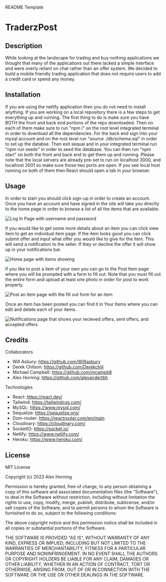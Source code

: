README Template

# TraderzPost

## Description

While looking at the landscape for trading and buy-nothing applications we thought that many of the applications out there lacked a simple interface and were overly reliant on chat rather than an offer system. We decided to build a mobile friendly trading application that does not require users to add a credit card or spend any money.

## Installation

If you are using the netlify application then you do not need to install anything. If you are working on a local repository there is a few steps to get everything up and running. The first thing to do is make sure you have BOTH the front and back end portions of the repo downloaded. Then on each of them make sure to run "npm i" on the root level integrated terminal in order to download all the dependancies. For the back end sign into your mysql account and on the root level run "source ./db/schema.sql" in order to set up the databse. Then exit sequal and in your integrated terminal run "npm run seeds" in order to seed the database. You can then run "npm start" on both the front and back end to get them up and running. Please note that the local servers are already pre-set to run on localhost 3000, and localhost 3001 so make sure those two ports are open. If you see local host running on both of them then React should open a tab in your browser.

## Usage

In order to start you should click sign-up in order to create an account. Once you have an account and have signed in the site will take you directly to the home page in order to browse a list of all the items that are available.

![Log In Page with username and password](./assets/Screenshot%202023-06-12%20at%2011.11.48%20AM.png)

If you would like to get some more details about an item you can click view item to get an individual item page. If the item looks good you can click submit offer and input what offer you would like to give for the item. This will send a notification to the seller. If they or decline the offer it will show up in your notifications bar.

![Home page with items showing](./assets/Screenshot%202023-06-12%20at%2011.11.32%20AM.png)

If you like to post a item of your own you can go to the Post Item page where you will be prompted with a form to fill out. Note that you must fill out the entire form and upload at least one photo in order for post to work properly.

![Post an item page with the fill out form for an item](./assets/Screenshot%202023-06-12%20at%2011.12.00%20AM.png)

Once an item has been posted you can find it in Your Items where you can edit and delete each of your items.

![Notifications page that shows your recieved offers, sent offers, and accepted offers](./assets/Screenshot%202023-06-12%20at%2011.12.08%20AM.png)

## Credits

Collaborators

- Will Asbury: https://github.com/Willlasbury
- Derek Chilson: https://github.com/Derekchili
- Michael Campbell: https://github.com/mcampb8
- Alex Horning: https://github.com/alexandertbh

Technologies


- React: https://react.dev/
- Tailwind: https://tailwindcss.com/
- MySQL: https://www.mysql.com/
- Sequalize: https://sequelize.org/
- Dom-router: https://reactrouter.com/en/main
- Cloudinary: https://cloudinary.com/
- SocketIO: https://socket.io/
- Netlify: https://www.netlify.com/
- Heroku: https://www.heroku.com/

## License

MIT License

Copyright (c) 2023 Alex Horning

Permission is hereby granted, free of charge, to any person obtaining a copy of this software and associated documentation files (the "Software"), to deal in the Software without restriction, including without limitation the rights to use, copy, modify, merge, publish, distribute, sublicense, and/or sell copies of the Software, and to permit persons to whom the Software is furnished to do so, subject to the following conditions:

The above copyright notice and this permission notice shall be included in all copies or substantial portions of the Software.

THE SOFTWARE IS PROVIDED "AS IS", WITHOUT WARRANTY OF ANY KIND, EXPRESS OR IMPLIED, INCLUDING BUT NOT LIMITED TO THE WARRANTIES OF MERCHANTABILITY, FITNESS FOR A PARTICULAR PURPOSE AND NONINFRINGEMENT. IN NO EVENT SHALL THE AUTHORS OR COPYRIGHT HOLDERS BE LIABLE FOR ANY CLAIM, DAMAGES OR OTHER LIABILITY, WHETHER IN AN ACTION OF CONTRACT, TORT OR OTHERWISE, ARISING FROM, OUT OF OR IN CONNECTION WITH THE SOFTWARE OR THE USE OR OTHER DEALINGS IN THE SOFTWARE.
